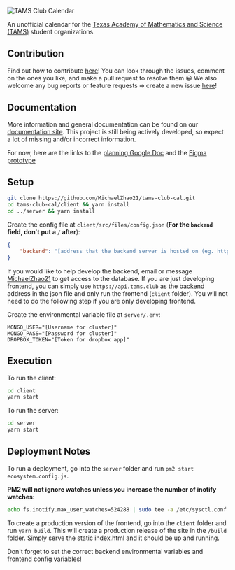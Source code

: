 ![TAMS Club Calendar](docs/logo.png)

An unofficial calendar for the [Texas Academy of Mathematics and Science (TAMS)](https://tams.unt.edu/) student organizations.

## Contribution

Find out how to contribute [here](CONTRIBUTING.md)! You can look through the issues, comment on the ones you like, and make a pull request to resolve them :grinning: We also welcome any bug reports or feature requests ➔ create a new issue [here](https://github.com/MichaelZhao21/tams-club-cal/issues/new)!

## Documentation

More information and general documentation can be found on our [documentation site](https://docs.tams.club). This project is still being actively developed, so expect a lot of missing and/or incorrect information.

For now, here are the links to the [planning Google Doc](https://docs.google.com/document/d/1U_zqoEiplk0ODeGdMTzK1aLhz9OYFQV0FlhSI52VSBo/edit?usp=sharing) and the [Figma prototype](https://www.figma.com/file/yp3mDSciGjMZBZknjbog49/TAMS-Club-Calendar?node-id=0%3A1)

## Setup

```bash
git clone https://github.com/MichaelZhao21/tams-club-cal.git
cd tams-club-cal/client && yarn install
cd ../server && yarn install
```

Create the config file at `client/src/files/config.json` (**For the `backend` field, don't put a `/` after**):

```json
{
    "backend": "[address that the backend server is hosted on (eg. http://localhost:5000)]"
}
```

If you would like to help develop the backend, email or message [MichaelZhao21](https://github.com/MichaelZhao21) to get access to the database. If you are just developing frontend, you can simply use `https://api.tams.club` as the backend address in the json file and only run the frontend (`client` folder). You will not need to do the following step if you are only developing frontend.

Create the environmental variable file at `server/.env`:

```.env
MONGO_USER="[Username for cluster]"
MONGO_PASS="[Password for cluster]"
DROPBOX_TOKEN="[Token for dropbox app]"
```

## Execution

To run the client:

```bash
cd client
yarn start
```

To run the server:

```bash
cd server
yarn start
```

## Deployment Notes

To run a deployment, go into the `server` folder and run `pm2 start ecosystem.config.js`.

**PM2 will not ignore watches unless you increase the number of inotify watches:**

```bash
echo fs.inotify.max_user_watches=524288 | sudo tee -a /etc/sysctl.conf && sudo sysctl -p
```

To create a production version of the frontend, go into the `client` folder and run `yarn build`. This will create a production release of the site in the `/build` folder. Simply serve the static index.html and it should be up and running.

Don't forget to set the correct backend environmental variables and frontend config variables!
